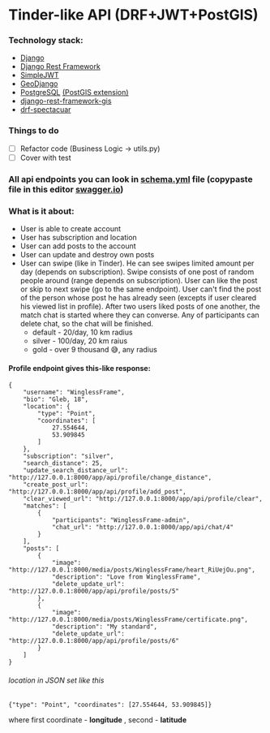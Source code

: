 # Tinder-like API (DRF+JWT+PostGIS)
### Technology stack:
* [Django](https://github.com/django/django)
* [Django Rest Framework](https://github.com/encode/django-rest-framework)
* [SimpleJWT](https://github.com/SimpleJWT/django-rest-framework-simplejwt)
* [GeoDjango](https://docs.djangoproject.com/en/3.1/ref/contrib/gis/)
* [PostgreSQL](https://www.postgresql.org/) [(PostGIS extension)](https://postgis.net/)
* [django-rest-framework-gis](https://github.com/openwisp/django-rest-framework-gis)
* [drf-spectacuar](https://github.com/tfranzel/drf-spectacular)
### Things to do
- [ ] Refactor code (Business Logic -> utils.py)
- [ ] Cover with test
### All api endpoints you can look in [schema.yml](schema.yml) file (copypaste file in this editor [swagger.io](https://editor.swagger.io/))

### What is it about:
* User is able to create account
* User has subscription and location
* User can add posts to the account
* User can update and destroy own posts
* User can swipe (like in Tinder). He can see swipes limited amount per day (depends on subscription).
  Swipe consists of one post of random people around (range depends on subscription).
  User can like the post or skip to next swipe (go to the same endpoint). 
  User can't find the post of the person whose post he has already seen (excepts if user cleared his viewed list in profile).
  After two users liked posts of one another, the match chat is started where they can converse. 
  Any of participants can delete chat, so the chat will be finished.
  * default - 20/day, 10 km radius
  * silver - 100/day, 20 km raius
  * gold - over 9 thousand  😅, any radius
#### Profile endpoint gives this-like response:
```json5
{
    "username": "WinglessFrame",
    "bio": "Gleb, 18",
    "location": {
        "type": "Point",
        "coordinates": [
            27.554644,
            53.909845
        ]
    },
    "subscription": "silver",
    "search_distance": 25,
    "update_search_distance_url": "http://127.0.0.1:8000/app/api/profile/change_distance",
    "create_post_url": "http://127.0.0.1:8000/app/api/profile/add_post",
    "clear_viewed_url": "http://127.0.0.1:8000/app/api/profile/clear",
    "matches": [
        {
            "participants": "WinglessFrame-admin",
            "chat_url": "http://127.0.0.1:8000/app/api/chat/4"
        }
    ],
    "posts": [
        {
            "image": "http://127.0.0.1:8000/media/posts/WinglessFrame/heart_RiUejOu.png",
            "description": "Love from WinglessFrame",
            "delete_update_url": "http://127.0.0.1:8000/app/api/profile/posts/5"
        },
        {
            "image": "http://127.0.0.1:8000/media/posts/WinglessFrame/certificate.png",
            "description": "My standard",
            "delete_update_url": "http://127.0.0.1:8000/app/api/profile/posts/6"
        }
    ]
}
```
###### location in JSON set like this
```json5
{"type": "Point", "coordinates": [27.554644, 53.909845]}
```
where first coordinate - **longitude** , second - **latitude**
